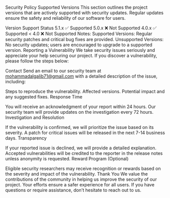 Security Policy
Supported Versions
This section outlines the project versions that are actively supported with security updates. Regular updates ensure the safety and reliability of our software for users.

Version	Support Status
5.1.x	✅ Supported
5.0.x	❌ Not Supported
4.0.x	✅ Supported
< 4.0	❌ Not Supported
Notes:
Supported Versions: Regular security patches and critical bug fixes are provided.
Unsupported Versions: No security updates; users are encouraged to upgrade to a supported version.
Reporting a Vulnerability
We take security issues seriously and appreciate your help securing our project. If you discover a vulnerability, please follow the steps below:

Contact
Send an email to our security team at mohammadalgalib71@gmail.com with a detailed description of the issue, including:

Steps to reproduce the vulnerability.
Affected versions.
Potential impact and any suggested fixes.
Response Time

You will receive an acknowledgment of your report within 24 hours.
Our security team will provide updates on the investigation every 72 hours.
Investigation and Resolution

If the vulnerability is confirmed, we will prioritize the issue based on its severity.
A patch for critical issues will be released in the next 7-14 business days.
Transparency

If your reported issue is declined, we will provide a detailed explanation.
Accepted vulnerabilities will be credited to the reporter in the release notes unless anonymity is requested.
Reward Program (Optional)

Eligible security researchers may receive recognition or rewards based on the severity and impact of the vulnerability.
Thank You
We value the contributions of the community in helping us improve the security of our project. Your efforts ensure a safer experience for all users. If you have questions or require assistance, don’t hesitate to reach out to us.

